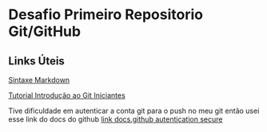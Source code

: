 # Desafio Primeiro Repositorio Git/GitHub
## Links Úteis
[Sintaxe Markdown](https://www.markdownguide.org/basic-syntax/)

[Tutorial Introdução ao Git Iniciantes](https://www.hostinger.com.br/tutoriais/tutorial-do-git-basics-introducao)

Tive dificuldade em autenticar a conta git para o push no meu git então usei esse link do docs do github
[link docs.github autentication secure](https://docs.github.com/en/authentication/keeping-your-account-and-data-secure/creating-a-personal-access-token)
